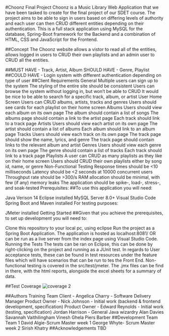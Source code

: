 #Choonz Final Project
Choonz is a Music Library Web Application that we have been tasked to create for the final project of our SDET course. The project aims to be able to sign in users based on differing levels of authority and each user can then CRUD different entities depending on their authentication. This is a full stack application using MySQL for the database, Spring-Boot framework for the Backend and a combination of HTML, CSS and JavaScript for the Frontend.

##Concept
The Choonz website allows a vistor to read all of the entities, allows logged in users to CRUD their own playlists and an admin user to CRUD all the entities.

##MUST HAVE - Track, Artist, Album
SHOULD HAVE - Genre, Playlist
##COULD HAVE - Login system with different authentication depending on type of user
##Client Requirements
General
Multiple users can sign up to the system
The styling of the entire site should be consistent
Users can browse the system without logging in, but won’t be able to CRUD
It would be nice to be able to search for a specific track, album, or artist
User Home Screen
Users can CRUD albums, artists, tracks and genres
Users should see cards for each playlist on their home screen
Albums
Users should view each album on its own page
The album should contain a list of songs
The albums page should contain a link to the artist page
Each track should link to a track page
Artists
Users should view each artist on its own page
The artist should contain a list of albums
Each album should link to an album page
Tracks
Users should view each track on its own page
The track page should show the name, lyrics, and genre
The track page should contain links to the relevant album and artist
Genres
Users should view each genre on its own page
The genre should contain a list of tracks
Each track should link to a track page
Playlists
A user can CRUD as many playlists as they like on their home screen
Users should CRUD their own playlists either by song id, name, or genre
Non-Functional Testing
Response times should be <10 milliseconds
Latency should be <2 seconds at 10000 concurrent users
Throughput rate should be >300/s
RAM allocation should be minimal, with few (if any) memory leaks
The application should be spike-, load-, stress-, and soak-tested
Prerequisites:
##To use this application you will need:

Java Verison 14
Eclipse installed
MySQL Server 8.0+
Visual Studio Code
Spring Boot and Maven installed
For testing purposes:

JMeter installed 
Getting Started
##Given that you achieve the prerequisites, to set up development you will need to:

Clone this repository to your local pc, using eclipse
Run the project as a Spring Boot Application.
The application is hosted as localhost:8081/ OR can be run as a live server from the index page using Visual Studio Code.
Running the Tests
The tests can be ran on Eclipse, this can be done by right-clicking on the project and running as a JUnit test. In regards to User acceptance tests, these can be found in test resources under the feature files which will have scenarios that can be run to tes the Front End. Non-functional testing is covered in the src/test/jmeter. The .jmx files can be find in there, with the html reports, alongside the excel sheets for a summary of data.

##Test Coverage
![coverage 2](https://user-images.githubusercontent.com/85874668/132088579-6ae332a4-f4a5-4337-a88b-883ed44bd28d.png)


##Authors
Training Team
Client - Angelica Charry - Software Delivery Manager
Product Owner - Nick Johnson - Initial work (backend & frontend development, specification)
Product Owner - Edward Reynolds - Initial work (testing, specification)
Jordan Harrison - General Java wizardry
Alan Davies
Savannah Vaithilingham
Vinesh Ghela
Piers Barber
##Development Team
Team 1
David Algie-Scrum Master week 1
George Whyte- Scrum Master week 2
Sirish Khatry
##Acknowledgements
TBD
